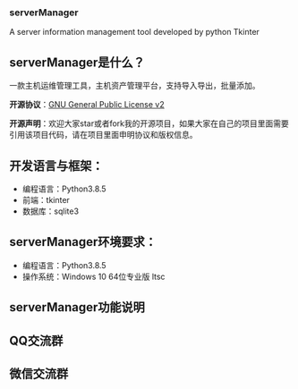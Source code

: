 ### serverManager
A server information management tool developed by python Tkinter

## serverManager是什么？
一款主机运维管理工具，主机资产管理平台，支持导入导出，批量添加。

**开源协议**：[GNU General Public License v2](http://www.gnu.org/licenses/old-licenses/gpl-2.0.html)

**开源声明**：欢迎大家star或者fork我的开源项目，如果大家在自己的项目里面需要引用该项目代码，请在项目里面申明协议和版权信息。

## 开发语言与框架：
 * 编程语言：Python3.8.5
 * 前端：tkinter
 * 数据库：sqlite3

 ## serverManager环境要求：
 * 编程语言：Python3.8.5
 * 操作系统：Windows 10 64位专业版 ltsc

## serverManager功能说明


## QQ交流群

## 微信交流群
